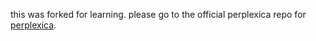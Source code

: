 this was forked for learning. 
please go to the official perplexica repo for [perplexica](https://github.com/ItzCrazyKns/Perplexica).
